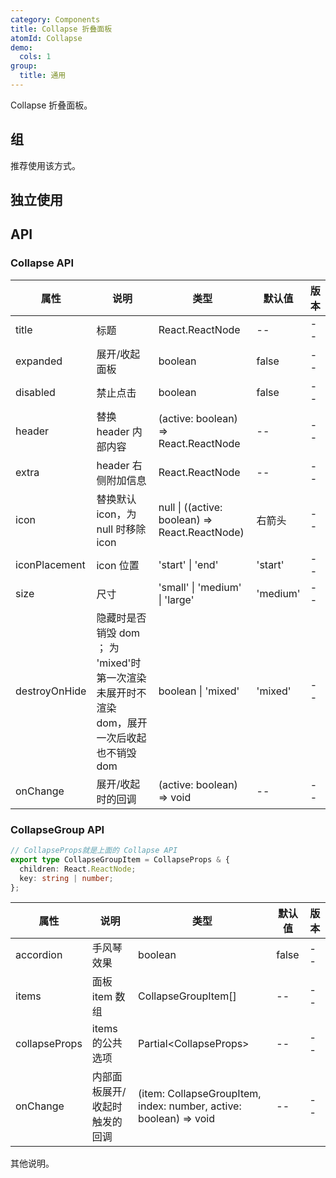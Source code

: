 ```yaml
---
category: Components
title: Collapse 折叠面板
atomId: Collapse
demo:
  cols: 1
group:
  title: 通用
---
```


Collapse 折叠面板。

## 组

推荐使用该方式。

<!-- prettier-ignore -->
<code src="./demo/basic.tsx"></code>
<code src="./demo/expanded.tsx"></code>
<code src="./demo/disabled.tsx"></code>
<code src="./demo/extra.tsx"></code>
<code src="./demo/icon.tsx"></code>
<code src="./demo/icon-placement.tsx"></code>
<code src="./demo/nest.tsx"></code>
<code src="./demo/accordion.tsx"></code>
<code src="./demo/size.tsx"></code>

## 独立使用

<!-- prettier-ignore -->
<code src="./demo/independent.tsx"></code>

## API

### Collapse API

| 属性          | 说明                                                                                       | 类型                                           | 默认值   | 版本 |
| ------------- | ------------------------------------------------------------------------------------------ | ---------------------------------------------- | -------- | ---- |
| title         | 标题                                                                                       | React.ReactNode                                | --       | --   |
| expanded      | 展开/收起面板                                                                              | boolean                                        | false    | --   |
| disabled      | 禁止点击                                                                                   | boolean                                        | false    | --   |
| header        | 替换 header 内部内容                                                                       | (active: boolean) => React.ReactNode           | --       | --   |
| extra         | header 右侧附加信息                                                                        | React.ReactNode                                | --       | --   |
| icon          | 替换默认 icon，为 null 时移除 icon                                                         | null \| ((active: boolean) => React.ReactNode) | 右箭头   | --   |
| iconPlacement | icon 位置                                                                                  | 'start' \| 'end'                               | 'start'  | --   |
| size          | 尺寸                                                                                       | 'small' \| 'medium' \| 'large'                 | 'medium' | --   |
| destroyOnHide | 隐藏时是否销毁 dom ； 为 'mixed'时第一次渲染未展开时不渲染 dom，展开一次后收起也不销毁 dom | boolean \| 'mixed'                             | 'mixed'  | --   |
| onChange      | 展开/收起时的回调                                                                          | (active: boolean) => void                      | --       | --   |

### CollapseGroup API

```typescript
// CollapseProps就是上面的 Collapse API
export type CollapseGroupItem = CollapseProps & {
  children: React.ReactNode;
  key: string | number;
};
```

| 属性          | 说明                          | 类型                                                              | 默认值 | 版本 |
| ------------- | ----------------------------- | ----------------------------------------------------------------- | ------ | ---- |
| accordion     | 手风琴效果                    | boolean                                                           | false  | --   |
| items         | 面板 item 数组                | CollapseGroupItem[]                                               | --     | --   |
| collapseProps | items 的公共选项              | Partial\<CollapseProps>                                           | --     | --   |
| onChange      | 内部面板展开/收起时触发的回调 | (item: CollapseGroupItem, index: number, active: boolean) => void | --     | --   |

其他说明。

